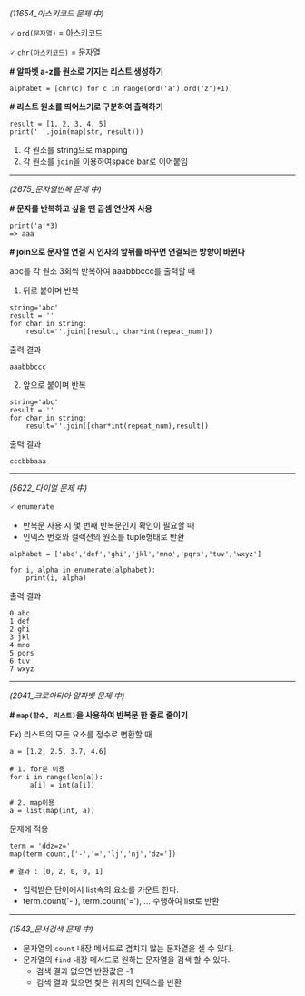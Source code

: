 *(11654_아스키코드 문제 中)*

🗸 `ord(문자열)` = 아스키코드

🗸 `chr(아스키코드)` = 문자열


**# 알파벳 a-z를 원소로 가지는 리스트 생성하기**
```
alphabet = [chr(c) for c in range(ord('a'),ord('z')+1)]
```
**# 리스트 원소를 띄어쓰기로 구분하여 출력하기**

```
result = [1, 2, 3, 4, 5]
print(' '.join(map(str, result)))
```
1. 각 원소를 string으로 mapping
2. 각 원소를 `join`을 이용하여space bar로 이어붙임

---
*(2675_문자열반복 문제 中)*

**# 문자를 반복하고 싶을 땐 곱셈 연산자 사용**
```
print('a'*3)
=> aaa
```
**# join으로 문자열 연결 시 인자의 앞뒤를 바꾸면 연결되는 방향이 바뀐다**

abc를 각 원소 3회씩 반복하여 aaabbbccc를 출력할 때
1. 뒤로 붙이며 반복
```
string='abc'
result = ''
for char in string:
    result=''.join([result, char*int(repeat_num)])
```
출력 결과
```
aaabbbccc
```
2. 앞으로 붙이며 반복
```
string='abc'
result = ''
for char in string:
    result=''.join([char*int(repeat_num),result])
```
출력 결과
```
cccbbbaaa
```
---
*(5622_다이얼 문제 中)*

🗸 `enumerate`
* 반복문 사용 시 몇 번째 반복문인지 확인이 필요할 때
* 인덱스 번호와 컬렉션의 원소를 tuple형태로 반환
```
alphabet = ['abc','def','ghi','jkl','mno','pqrs','tuv','wxyz']

for i, alpha in enumerate(alphabet):
    print(i, alpha)
```
출력 결과
```
0 abc
1 def
2 ghi
3 jkl
4 mno
5 pqrs
6 tuv
7 wxyz
```
---
*(2941_크로아티아 알파벳 문제 中)*

**# `map(함수, 리스트)`을 사용하여 반복문 한 줄로 줄이기**

Ex) 리스트의 모든 요소를 정수로 변환할 때
```
a = [1.2, 2.5, 3.7, 4.6]

# 1. for문 이용
for i in range(len(a)):
     a[i] = int(a[i])

# 2. map이용
a = list(map(int, a))
```
문제에 적용
```
term = 'ddz=z='
map(term.count,['-','=','lj','nj','dz='])

# 결과 : [0, 2, 0, 0, 1]
```
* 입력받은 단어에서 list속의 요소를 카운트 한다.
* term.count('-'), term.count('='), ... 수행하여 list로 반환

---
*(1543_문서검색 문제 中)*

* 문자열의 `count` 내장 메서드로 겹치지 않는 문자열을 셀 수 있다.
* 문자열의 `find` 내장 메서드로 원하는 문자열을 검색 할 수 있다. 
    * 검색 결과 없으면 반환값은 -1
    * 검색 결과 있으면 찾은 위치의 인덱스를 반환